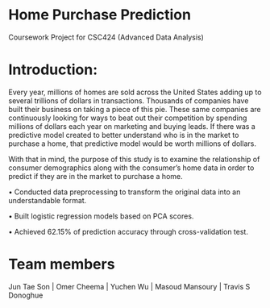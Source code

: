 # Home Purchase Prediction
Coursework Project for CSC424 (Advanced Data Analysis)

# Introduction:

Every year, millions of homes are sold across the United States adding up to several trillions of dollars in transactions. Thousands of companies have built their business on taking a piece of this pie. These same companies are continuously looking for ways to beat out their competition by spending millions of dollars each year on marketing and buying leads. If there was a predictive model created to better understand who is in the market to purchase a home, that predictive model would be worth millions of dollars. 

With that in mind, the purpose of this study is to examine the relationship of consumer demographics along with the consumer’s home data in order to predict if they are in the market to purchase a home.   

•	Conducted data preprocessing to transform the original data into an understandable format.

•	Built logistic regression models based on PCA scores.

•	Achieved 62.15% of prediction accuracy through cross-validation test.



# Team members
Jun Tae Son | Omer Cheema | Yuchen Wu | Masoud Mansoury | Travis S Donoghue 
